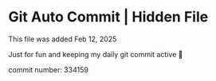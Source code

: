 # Git Auto Commit | Hidden File

This file was added Feb 12, 2025

Just for fun and keeping my daily git commit active 🤪

commit number: 334159
